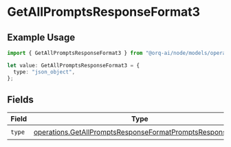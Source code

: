 # GetAllPromptsResponseFormat3

## Example Usage

```typescript
import { GetAllPromptsResponseFormat3 } from "@orq-ai/node/models/operations";

let value: GetAllPromptsResponseFormat3 = {
  type: "json_object",
};
```

## Fields

| Field                                                                                                                                  | Type                                                                                                                                   | Required                                                                                                                               | Description                                                                                                                            |
| -------------------------------------------------------------------------------------------------------------------------------------- | -------------------------------------------------------------------------------------------------------------------------------------- | -------------------------------------------------------------------------------------------------------------------------------------- | -------------------------------------------------------------------------------------------------------------------------------------- |
| `type`                                                                                                                                 | [operations.GetAllPromptsResponseFormatPromptsResponseType](../../models/operations/getallpromptsresponseformatpromptsresponsetype.md) | :heavy_check_mark:                                                                                                                     | N/A                                                                                                                                    |